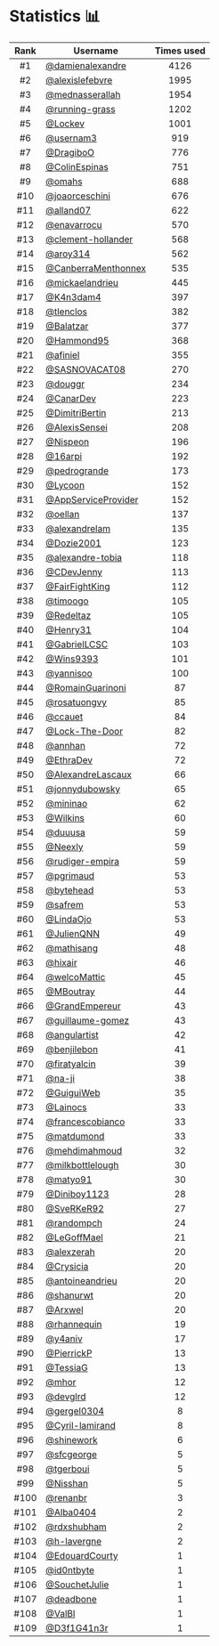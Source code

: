 # Statistics 📊

|Rank|Username|Times used|
:--------:|--------|:--------:|
|#1|[@damienalexandre](https://github.com/damienalexandre)|4126|
|#2|[@alexislefebvre](https://github.com/alexislefebvre)|1995|
|#3|[@mednasserallah](https://github.com/mednasserallah)|1954|
|#4|[@running-grass](https://github.com/running-grass)|1202|
|#5|[@Lockev](https://github.com/Lockev)|1001|
|#6|[@usernam3](https://github.com/usernam3)|919|
|#7|[@DragiboO](https://github.com/DragiboO)|776|
|#8|[@ColinEspinas](https://github.com/ColinEspinas)|751|
|#9|[@omahs](https://github.com/omahs)|688|
|#10|[@joaorceschini](https://github.com/joaorceschini)|676|
|#11|[@alland07](https://github.com/alland07)|622|
|#12|[@enavarrocu](https://github.com/enavarrocu)|570|
|#13|[@clement-hollander](https://github.com/clement-hollander)|568|
|#14|[@aroy314](https://github.com/aroy314)|562|
|#15|[@CanberraMenthonnex](https://github.com/CanberraMenthonnex)|535|
|#16|[@mickaelandrieu](https://github.com/mickaelandrieu)|445|
|#17|[@K4n3dam4](https://github.com/K4n3dam4)|397|
|#18|[@tlenclos](https://github.com/tlenclos)|382|
|#19|[@Balatzar](https://github.com/Balatzar)|377|
|#20|[@Hammond95](https://github.com/Hammond95)|368|
|#21|[@afiniel](https://github.com/afiniel)|355|
|#22|[@SASNOVACAT08](https://github.com/SASNOVACAT08)|270|
|#23|[@douggr](https://github.com/douggr)|234|
|#24|[@CanarDev](https://github.com/CanarDev)|223|
|#25|[@DimitriBertin](https://github.com/DimitriBertin)|213|
|#26|[@AlexisSensei](https://github.com/AlexisSensei)|208|
|#27|[@Nispeon](https://github.com/Nispeon)|196|
|#28|[@16arpi](https://github.com/16arpi)|192|
|#29|[@pedrogrande](https://github.com/pedrogrande)|173|
|#30|[@Lycoon](https://github.com/Lycoon)|152|
|#31|[@AppServiceProvider](https://github.com/AppServiceProvider)|152|
|#32|[@oellan](https://github.com/oellan)|137|
|#33|[@alexandrelam](https://github.com/alexandrelam)|135|
|#34|[@Dozie2001](https://github.com/Dozie2001)|123|
|#35|[@alexandre-tobia](https://github.com/alexandre-tobia)|118|
|#36|[@CDevJenny](https://github.com/CDevJenny)|113|
|#37|[@FairFightKing](https://github.com/FairFightKing)|112|
|#38|[@timoogo](https://github.com/timoogo)|105|
|#39|[@Redeltaz](https://github.com/Redeltaz)|105|
|#40|[@Henry31](https://github.com/Henry31)|104|
|#41|[@GabrielLCSC](https://github.com/GabrielLCSC)|103|
|#42|[@Wins9393](https://github.com/Wins9393)|101|
|#43|[@yannisoo](https://github.com/yannisoo)|100|
|#44|[@RomainGuarinoni](https://github.com/RomainGuarinoni)|87|
|#45|[@rosatuongvy](https://github.com/rosatuongvy)|85|
|#46|[@ccauet](https://github.com/ccauet)|84|
|#47|[@Lock-The-Door](https://github.com/Lock-The-Door)|82|
|#48|[@annhan](https://github.com/annhan)|72|
|#49|[@EthraDev](https://github.com/EthraDev)|72|
|#50|[@AlexandreLascaux](https://github.com/AlexandreLascaux)|66|
|#51|[@jonnydubowsky](https://github.com/jonnydubowsky)|65|
|#52|[@mininao](https://github.com/mininao)|62|
|#53|[@Wilkins](https://github.com/Wilkins)|60|
|#54|[@duuusa](https://github.com/duuusa)|59|
|#55|[@Neexly](https://github.com/Neexly)|59|
|#56|[@rudiger-empira](https://github.com/rudiger-empira)|59|
|#57|[@pgrimaud](https://github.com/pgrimaud)|53|
|#58|[@bytehead](https://github.com/bytehead)|53|
|#59|[@safrem](https://github.com/safrem)|53|
|#60|[@LindaOjo](https://github.com/LindaOjo)|53|
|#61|[@JulienQNN](https://github.com/JulienQNN)|49|
|#62|[@mathisang](https://github.com/mathisang)|48|
|#63|[@hixair](https://github.com/hixair)|46|
|#64|[@welcoMattic](https://github.com/welcoMattic)|45|
|#65|[@MBoutray](https://github.com/MBoutray)|44|
|#66|[@GrandEmpereur](https://github.com/GrandEmpereur)|43|
|#67|[@guillaume-gomez](https://github.com/guillaume-gomez)|43|
|#68|[@angulartist](https://github.com/angulartist)|42|
|#69|[@benjilebon](https://github.com/benjilebon)|41|
|#70|[@firatyalcin](https://github.com/firatyalcin)|39|
|#71|[@na-ji](https://github.com/na-ji)|38|
|#72|[@GuiguiWeb](https://github.com/GuiguiWeb)|35|
|#73|[@Lainocs](https://github.com/Lainocs)|33|
|#74|[@francescobianco](https://github.com/francescobianco)|33|
|#75|[@matdumond](https://github.com/matdumond)|33|
|#76|[@mehdimahmoud](https://github.com/mehdimahmoud)|32|
|#77|[@milkbottlelough](https://github.com/milkbottlelough)|30|
|#78|[@matyo91](https://github.com/matyo91)|30|
|#79|[@Diniboy1123](https://github.com/Diniboy1123)|28|
|#80|[@SveRKeR92](https://github.com/SveRKeR92)|27|
|#81|[@randompch](https://github.com/randompch)|24|
|#82|[@LeGoffMael](https://github.com/LeGoffMael)|21|
|#83|[@alexzerah](https://github.com/alexzerah)|20|
|#84|[@Crysicia](https://github.com/Crysicia)|20|
|#85|[@antoineandrieu](https://github.com/antoineandrieu)|20|
|#86|[@shanurwt](https://github.com/shanurwt)|20|
|#87|[@Arxwel](https://github.com/Arxwel)|20|
|#88|[@rhannequin](https://github.com/rhannequin)|19|
|#89|[@y4aniv](https://github.com/y4aniv)|17|
|#90|[@PierrickP](https://github.com/PierrickP)|13|
|#91|[@TessiaG](https://github.com/TessiaG)|13|
|#92|[@mhor](https://github.com/mhor)|12|
|#93|[@devglrd](https://github.com/devglrd)|12|
|#94|[@gergel0304](https://github.com/gergel0304)|8|
|#95|[@Cyril-lamirand](https://github.com/Cyril-lamirand)|8|
|#96|[@shinework](https://github.com/shinework)|6|
|#97|[@sfcgeorge](https://github.com/sfcgeorge)|5|
|#98|[@tgerboui](https://github.com/tgerboui)|5|
|#99|[@Nisshan](https://github.com/Nisshan)|5|
|#100|[@renanbr](https://github.com/renanbr)|3|
|#101|[@Alba0404](https://github.com/Alba0404)|2|
|#102|[@rdxshubham](https://github.com/rdxshubham)|2|
|#103|[@h-lavergne](https://github.com/h-lavergne)|2|
|#104|[@EdouardCourty](https://github.com/EdouardCourty)|1|
|#105|[@id0ntbyte](https://github.com/id0ntbyte)|1|
|#106|[@SouchetJulie](https://github.com/SouchetJulie)|1|
|#107|[@deadbone](https://github.com/deadbone)|1|
|#108|[@ValBl](https://github.com/ValBl)|1|
|#109|[@D3f1G41n3r](https://github.com/D3f1G41n3r)|1|
